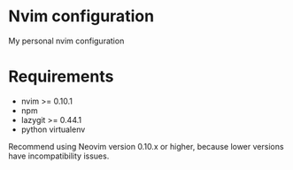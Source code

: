 # Nvim configuration

My personal nvim configuration

# Requirements

- nvim >= 0.10.1
- npm
- lazygit >= 0.44.1
- python virtualenv

Recommend using Neovim version 0.10.x or higher, because lower versions have incompatibility issues.
